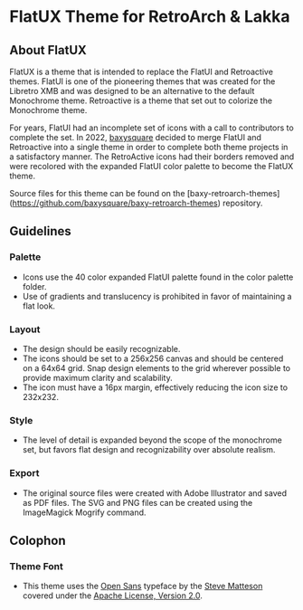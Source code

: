 FlatUX Theme for RetroArch & Lakka
====================

About FlatUX
-----------------

FlatUX is a theme that is intended to replace the FlatUI and Retroactive themes.  FlatUI is one of the pioneering themes that was created for the Libretro XMB and was designed to be an alternative to the default Monochrome theme.  Retroactive is a theme that set out to colorize the Monochrome theme.  

For years, FlatUI had an incomplete set of icons with a call to contributors to complete the set. In 2022, [baxysquare](https://github.com/baxysquare/) decided to merge FlatUI and Retroactive into a single theme in order to complete both theme projects in a satisfactory manner. The RetroActive icons had their borders removed and were recolored with the expanded FlatUI color palette to become the FlatUX theme. 

Source files for this theme can be found on the [baxy-retroarch-themes] (https://github.com/baxysquare/baxy-retroarch-themes) repository.

Guidelines
----------

### Palette

 * Icons use the 40 color expanded FlatUI palette found in the color palette folder. 
 * Use of gradients and translucency is prohibited in favor of maintaining a flat look.

### Layout

 * The design should be easily recognizable.
 * The icons should be set to a 256x256 canvas and should be centered on a 64x64 grid. Snap design elements to the grid wherever possible to provide maximum clarity and scalability.
 * The icon must have a 16px margin, effectively reducing the icon size to 232x232.
 
### Style

 * The level of detail is expanded beyond the scope of the monochrome set, but favors flat design and recognizability over absolute realism.

### Export
 * The original source files were created with Adobe Illustrator and saved as PDF files. The SVG and PNG files can be created using the ImageMagick Mogrify command.

Colophon
----------

### Theme Font
 * This theme uses the [Open Sans](http://mplus-fonts.osdn.jp/design.html#mplus_p1) typeface by the [Steve Matteson](https://twitter.com/@SteveMatteson1) covered under the [Apache License, Version 2.0](http://www.apache.org/licenses/LICENSE-2.0).
